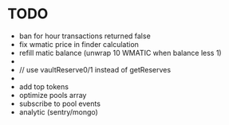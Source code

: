 # TODO
- ban for hour transactions returned false
- fix wmatic price in finder calculation
- refill matic balance (unwrap 10 WMATIC when balance less 1)
- 
- // use vaultReserve0/1 instead of getReserves 
- 
- add top tokens
- optimize pools array
- subscribe to pool events
- analytic (sentry/mongo)

